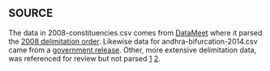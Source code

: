 ## SOURCE
The data in 2008-constituencies.csv comes from [DataMeet](https://github.com/datameet/india-election-data/tree/master/constituencies) where it parsed the [2008 delimitation order](http://www.eci.gov.in/files/file/3931-delimitation-of-parliamentary-assembly-constituencies-order-2008/). Likewise data for andhra-bifurcation-2014.csv came from a [government release](http://legislative.gov.in/sites/default/files/A2014-6.pdf). Other, more extensive delimitation data, was referenced for review but not parsed [1](https://www.eci.gov.in/files/file/7164-changing-face-of-electoral-india-delimitation-2008-volume1) [2](https://www.eci.gov.in/files/file/7165-changing-face-of-electoral-india-delimitation-2008-volume2).